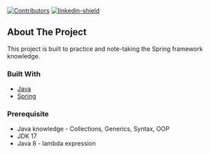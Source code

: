 [![Contributors][contributors-shield]](https://github.com/pinodo)
[![linkedin-shield][linkedin-shield]](https://www.linkedin.com/in/alvin-kim-57302a193/)

<!-- ABOUT THE PROJECT -->
## About The Project

This project is built to practice and note-taking the Spring framework knowledge.

### Built With

* [Java](https://www.java.com/en/)
* [Spring](https://spring.io/)

### Prerequisite
* Java knowledge - Collections, Generics, Syntax, OOP
* JDK 17
* Java 8 - lambda expression

<!-- MARKDOWN LINKS & IMAGES -->
<!-- https://www.markdownguide.org/basic-syntax/#reference-style-links -->
[contributors-shield]: https://img.shields.io/github/contributors/pinodo/dev_note.svg?style=for-the-badge
[linkedin-shield]: https://img.shields.io/badge/-LinkedIn-black.svg?style=for-the-badge&logo=linkedin&colorB=555
